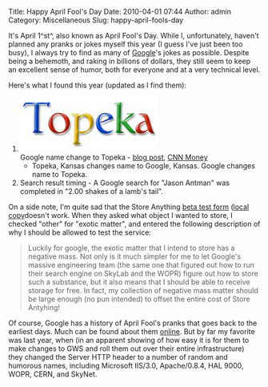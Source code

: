 Title: Happy April Fool's Day
Date: 2010-04-01 07:44
Author: admin
Category: Miscellaneous
Slug: happy-april-fools-day

It's April 1^st^, also known as April Fool's Day. While I,
unfortunately, haven't planned any pranks or jokes myself this year (I
guess I've just been too busy), I always try to find as many of
[Google](http://www.google.com)'s jokes as possible. Despite being a
behemoth, and raking in billions of dollars, they still seem to keep an
excellent sense of humor, both for everyone and at a very technical
level.

Here's what I found this year (updated as I find them):

1.  ![topeka](/GFX/topeka-hp.gif)  
   Google name change to Topeka - [blog
    post](http://googleblog.blogspot.com/2010/04/different-kind-of-company-name.html),
    [CNN
    Money](http://money.cnn.com/2010/04/01/technology/google_april_fools/)
    - Topeka, Kansas changes name to Google, Kansas. Google changes name
    to Topeka.
2.  Search result timing - A Google search for "Jason Antman" was
    completed in "2.00 shakes of a lamb's tail".

On a side note, I'm quite sad that the Store Anything [beta test
form](https://spreadsheets.google.com/viewform?hl=en&formkey=dEx3d1BSR1Ntb0hvdEpJNkJvaUI2Z2c6MQ)
([local copy](/GFX/viewform.html)doesn't work. When they asked what
object I wanted to store, I checked "other" for "exotic matter", and
entered the following description of why I should be allowed to test the
service:

> Luckily for google, the exotic matter that I intend to store has a
> negative mass. Not only is it much simpler for me to let Google's
> massive engineering team (the same one that figured out how to run
> their search engine on SkyLab and the WOPR) figure out how to store
> such a substance, but it also means that I should be able to receive
> storage for free. In fact, my collection of negative mass matter
> should be large enough (no pun intended) to offset the entire cost of
> Store Antyhing!

Of course, Google has a history of April Fool's pranks that goes back to
the earliest days. Much can be found about them
[online](http://en.wikipedia.org/wiki/Google's_hoaxes). But by far my
favorite was last year, when (in an apparent showing of how easy it is
for them to make changes to GWS and roll them out over their entire
infrastructure) they changed the Server HTTP header to a number of
random and humorous names, including Microsoft IIS/3.0, Apache/0.8.4,
HAL 9000, WOPR, CERN, and SkyNet.
